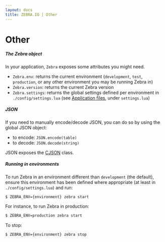 ```yaml
---
layout: docs
title: ZEBRA.IO | Other
---
```


# Other

##### The Zebra object
In your application, `Zebra` exposes some attributes you might need.

 * `Zebra.env`: returns the current environment (`development`, `test`, `production`, or any other environment you may be running Zebra in)
 * `Zebra.version`: returns the current Zebra version
 * `Zebra.settings`: returns the global settings defined per environment in `./config/settings.lua` (see [Application files](/docs/application_files.html), under `settings.lua`)


##### JSON
If you need to manually encode/decode JSON, you can do so by using the global JSON object:

 * to encode: `JSON.encode(table)`
 * to decode: `JSON.decode(string)`

JSON exposes the [CJSON](http://www.kyne.com.au/~mark/software/lua-cjson.php) class.


##### Running in environments
To run Zebra in an environment different than `development` (the default), ensure this environment has been defined where appropriate (at least in `./config/settings.lua`) and run:

```bash
$ ZEBRA_ENV={environment} zebra start
```

For instance, to run Zebra in production:

```bash
$ ZEBRA_ENV=production zebra start
```

To stop:

```bash
$ ZEBRA_ENV={environment} zebra stop
```
